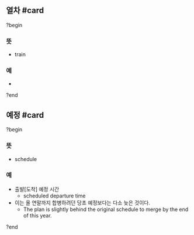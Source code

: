 ## 열차 #card
?begin
### 뜻
- train
### 예
-
<!--SR:!2026-03-13,137,268-->
?end


## 예정 #card
?begin
### 뜻
- schedule
### 예
- 출발[도착] 예정 시간
  - scheduled departure time
- 이는 올 연말까지 합병하려던 당초 예정보다는 다소 늦은 것이다.
  - The plan is slightly behind the original schedule to merge by the end of this year.
<!--SR:!2025-11-22,31,210-->
?end

